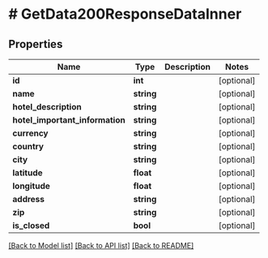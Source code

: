 # # GetData200ResponseDataInner

## Properties

Name | Type | Description | Notes
------------ | ------------- | ------------- | -------------
**id** | **int** |  | [optional]
**name** | **string** |  | [optional]
**hotel_description** | **string** |  | [optional]
**hotel_important_information** | **string** |  | [optional]
**currency** | **string** |  | [optional]
**country** | **string** |  | [optional]
**city** | **string** |  | [optional]
**latitude** | **float** |  | [optional]
**longitude** | **float** |  | [optional]
**address** | **string** |  | [optional]
**zip** | **string** |  | [optional]
**is_closed** | **bool** |  | [optional]

[[Back to Model list]](../../README.md#models) [[Back to API list]](../../README.md#endpoints) [[Back to README]](../../README.md)

